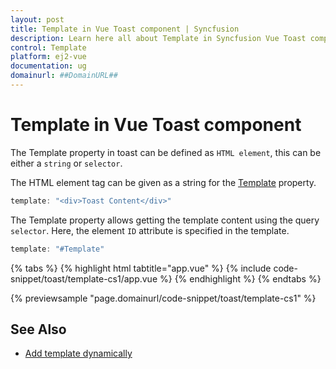 ```yaml
---
layout: post
title: Template in Vue Toast component | Syncfusion
description: Learn here all about Template in Syncfusion Vue Toast component of Syncfusion Essential JS 2 and more.
control: Template 
platform: ej2-vue
documentation: ug
domainurl: ##DomainURL##
---
```


# Template in Vue Toast component

The Template property in toast can be defined as `HTML element`, this can be either a `string` or `selector`.

The HTML element tag can be given as a string for the [Template](https://ej2.syncfusion.com/vue/documentation/api/toast/#template) property.

```ts
template: "<div>Toast Content</div>"

```

The Template property allows getting the template content using the query `selector`. Here, the element `ID` attribute is specified in the template.

```ts
template: "#Template"

```

{% tabs %}
{% highlight html tabtitle="app.vue" %}
{% include code-snippet/toast/template-cs1/app.vue %}
{% endhighlight %}
{% endtabs %}
        
{% previewsample "page.domainurl/code-snippet/toast/template-cs1" %}

## See Also

* [Add template dynamically](./how-to/add-dynamic-template)
